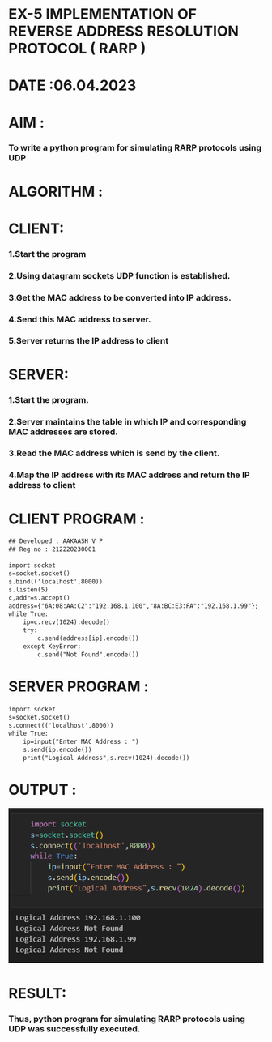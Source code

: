 # EX-5 IMPLEMENTATION OF REVERSE ADDRESS RESOLUTION PROTOCOL ( RARP )
# DATE :06.04.2023
# AIM :
### To write a python program for simulating RARP protocols using UDP
# ALGORITHM :
# CLIENT:
### 1.Start the program
### 2.Using datagram sockets UDP function is established.
### 3.Get the MAC address to be converted into IP address.
### 4.Send this MAC address to server.
### 5.Server returns the IP address to client
# SERVER:
### 1.Start the program.
### 2.Server maintains the table in which IP and corresponding MAC addresses are stored.
### 3.Read the MAC address which is send by the client.
### 4.Map the IP address with its MAC address and return the IP address to client

# CLIENT PROGRAM :
```PY
## Developed : AAKAASH V P
## Reg no : 212220230001

import socket
s=socket.socket()
s.bind(('localhost',8000))
s.listen(5)
c,addr=s.accept()
address={"6A:08:AA:C2":"192.168.1.100","8A:BC:E3:FA":"192.168.1.99"};
while True:
    ip=c.recv(1024).decode()
    try:
        c.send(address[ip].encode())
    except KeyError:
        c.send("Not Found".encode())

```
# SERVER PROGRAM :
```PY
import socket
s=socket.socket()
s.connect(('localhost',8000))
while True:
    ip=input("Enter MAC Address : ")
    s.send(ip.encode())
    print("Logical Address",s.recv(1024).decode())

```
# OUTPUT :
![output](./output.png)
# RESULT:
### Thus, python program for simulating RARP protocols using UDP was successfully executed.


